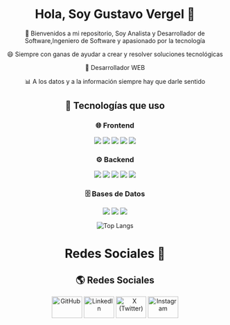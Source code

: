 <div align="center">

# **Hola, Soy Gustavo Vergel** 👋  

💬 Bienvenidos a mi repositorio, Soy Analista y Desarrollador de Software,Ingeniero de Software y apasionado por la tecnología  

 😄 Siempre con ganas de ayudar a crear y resolver soluciones tecnológicas  

 🚀 Desarrollador WEB  

 📊 A los datos y a la información siempre hay que darle sentido

 ## 🚀 Tecnologías que uso  

 

<div align="center">

### 🌐 Frontend  
<img src="https://img.shields.io/badge/-HTML5-E34F26?style=for-the-badge&logo=html5&logoColor=white">
<img src="https://img.shields.io/badge/-CSS3-1572B6?style=for-the-badge&logo=css3&logoColor=white">
<img src="https://img.shields.io/badge/-JavaScript-F7DF1E?style=for-the-badge&logo=javascript&logoColor=black">
<img src="https://img.shields.io/badge/-React-61DAFB?style=for-the-badge&logo=react&logoColor=black">
<img src="https://img.shields.io/badge/-WordPress-21759B?style=for-the-badge&logo=wordpress&logoColor=white">

### ⚙️ Backend  
<img src="https://img.shields.io/badge/-Node.js-43853D?style=for-the-badge&logo=node.js&logoColor=white">
<img src="https://img.shields.io/badge/-Java-007396?style=for-the-badge&logo=java&logoColor=white">
<img src="https://img.shields.io/badge/-Python-3776AB?style=for-the-badge&logo=python&logoColor=white">
<img src="https://img.shields.io/badge/-Azure-0089D6?style=for-the-badge&logo=microsoft-azure&logoColor=white">
<img src="https://img.shields.io/badge/-Salesforce-00A1E0?style=for-the-badge&logo=salesforce&logoColor=white">

### 🗄️ Bases de Datos  
<img src="https://img.shields.io/badge/-MySQL-4479A1?style=for-the-badge&logo=mysql&logoColor=white">
<img src="https://img.shields.io/badge/-MongoDB-47A248?style=for-the-badge&logo=mongodb&logoColor=white">
<img src="https://img.shields.io/badge/-Power%20BI-F2C811?style=for-the-badge&logo=power-bi&logoColor=black">

</div>


![Top Langs](https://github-readme-stats.vercel.app/api/top-langs/?username=tavovergel&layout=compact&langs_count=8&theme=tokyonight)


</div>

<div align="center">

# **Redes Sociales** 👋
## 🌎 Redes Sociales  

<p align="center">
  <img src="https://cdn.jsdelivr.net/gh/devicons/devicon/icons/github/github-original.svg" width="70" height="50" title="GitHub"/>
  <img src="https://upload.wikimedia.org/wikipedia/commons/8/81/LinkedIn_icon.svg" width="70" height="50" title="LinkedIn"/>
  <img src="https://upload.wikimedia.org/wikipedia/commons/5/53/X_logo_2023.svg" width="70" height="50" title="X (Twitter)"/>
  <img src="https://upload.wikimedia.org/wikipedia/commons/a/a5/Instagram_icon.png" width="70" height="50" title="Instagram"/>
</p>


<!--
**tavovergel/Tavovergel** is a ✨ _special_ ✨ repository because its `README.md` (this file) appears on your GitHub profile.

Here are some ideas to get you started:

- 🔭 I’m currently working on ...
- 🌱 I’m currently learning ...
- 👯 I’m looking to collaborate on ...
- 🤔 I’m looking for help with ...
- 💬 Ask me about ...
- 📫 How to reach me: ...
- 😄 Pronouns: ...
- ⚡ Fun fact: ...
-->
